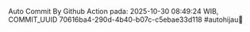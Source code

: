 Auto Commit By Github Action pada: 2025-10-30 08:49:24 WIB, COMMIT_UUID 70616ba4-290d-4b40-b07c-c5ebae33d118 #autohijau🗿

